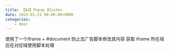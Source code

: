 ```yaml
---
title: 【Ad】Popup Blocker
date: 2025-01-21 00:00:00+0000
categories: 
    - deer
---
```


使用了一个iframe + #document 防止去广告脚本修改其内容
获取 iframe 所在域后在对应域使用脚本处理